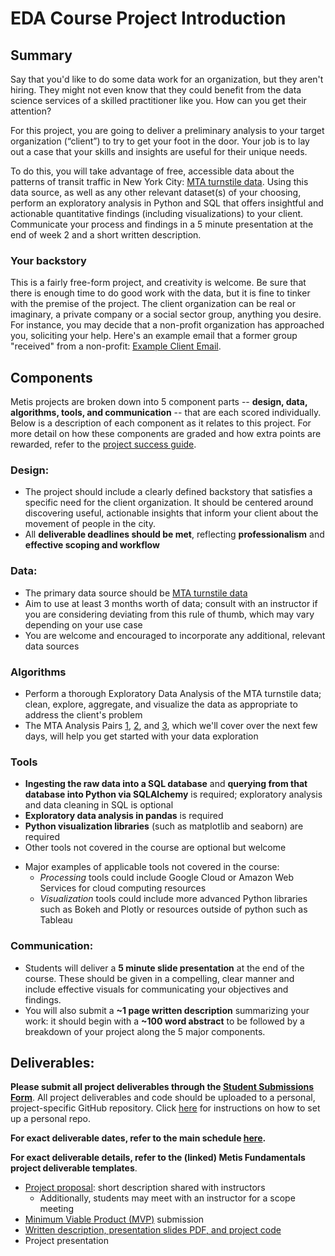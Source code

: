 # EDA Course Project Introduction

## Summary

Say that you'd like to do some data work for an organization, but they aren't hiring. They might not even know that they could benefit from the data science services of a skilled practitioner like you. How can you get their attention?  

For this project, you are going to deliver a preliminary analysis to your target organization (“client”) to try to get your foot in the door. Your job is to lay out a case that your skills and insights are useful for their unique needs.

To do this, you will take advantage of free, accessible data about the patterns of transit traffic in New York City: [MTA turnstile data](http://web.mta.info/developers/turnstile.html). Using this data source, as well as any other relevant dataset(s) of your choosing, perform an exploratory analysis in Python and SQL that offers insightful and actionable quantitative findings (including visualizations) to your client. Communicate your process and findings in a 5 minute presentation at the end of week 2 and a short written description.

### Your backstory
This is a fairly free-form project, and creativity is welcome. Be sure that there is enough time to do good work with the data, but it is fine to tinker with the premise of the project.
The client organization can be real or imaginary, a private company or a social sector group, anything you desire. For instance, you may decide that a non-profit organization has approached you, soliciting your help. Here's an example email that a former group "received" from a non-profit: [Example Client Email](example_client_email.md).


## Components
Metis projects are broken down into 5 component parts -- **design, data, algorithms, tools, and communication** -- that 
are each scored individually. Below is a description of each component as it relates to this project. For more detail 
on how these components are graded and how extra points are rewarded, refer to the [project success guide](./project_success_guide.md).  


### Design:

*  The project should include a clearly defined backstory that satisfies a specific need for the client organization. It should be centered around discovering useful, actionable insights that inform your client about the movement of people in the city.
*  All **deliverable deadlines should be met**, reflecting **professionalism** and **effective scoping and workflow**

### Data:

* The primary data source should be [MTA turnstile data](http://web.mta.info/developers/turnstile.html) 
* Aim to use at least 3 months worth of data; consult with an instructor if you are considering deviating from this rule of thumb, which may vary depending on your use case
* You are welcome and encouraged to incorporate any additional, relevant data sources 
 
### Algorithms

* Perform a thorough Exploratory Data Analysis of the MTA turnstile data; clean, explore, aggregate, and visualize the data as appropriate to address the client's problem 
* The MTA Analysis Pairs [1](../../pairs/mta-pair-1), [2](../../pairs/mta-pair-2), and [3](../../pairs/mta-pair-3), 
which we'll cover over the next few days, will help you get started with your data exploration

### Tools
* **Ingesting the raw data into a SQL database** and **querying from that database into Python via SQLAlchemy** is required; exploratory analysis and data cleaning in SQL is optional
* **Exploratory data analysis in pandas** is required
* **Python visualization libraries** (such as matplotlib and seaborn) are required   
*  Other tools not covered in the course are optional but welcome
- Major examples of applicable tools not covered in the course:
  - *Processing* tools could include Google Cloud or Amazon Web Services for cloud computing resources
  - *Visualization* tools could include more advanced Python libraries such as Bokeh and Plotly or resources outside of python such as Tableau


### Communication:
* Students will deliver a **5 minute slide presentation** at the end of the course. These should be given in a compelling, 
clear manner and include effective visuals for communicating your objectives and findings.
* You will also submit a **~1 page written description** summarizing your work: it should begin with a **~100 word abstract**
to be followed by a breakdown of your project along the 5 major components.
  

## Deliverables:

**Please submit all project deliverables through the [Student Submissions Form](https://docs.google.com/forms/d/e/1FAIpQLSeM7MPx5r_FaX6ordJGkG1ObLh94GEE8qzlvEFxfvmWsKmXNA/viewform)**. All project deliverables and code should be uploaded to a personal, project-specific GitHub repository. Click [here](https://github.com/thisismetis/Metis_Fundamentals/tree/main/git_and_github) for instructions on how to set up a personal repo. 

**For exact deliverable dates, refer to the main schedule [here](/README.md).**
  
**For exact deliverable details, refer to the (linked) Metis Fundamentals project deliverable templates**.

 * [Project proposal](https://github.com/thisismetis/NBM_Metis_Fundamentals/tree/master/project_deliverable_templates/project_proposal.md): short description shared with instructors
    - Additionally, students may meet with an instructor for a scope meeting
 * [Minimum Viable Product (MVP)](https://github.com/thisismetis/NBM_Metis_Fundamentals/tree/master/project_deliverable_templates/mvp.md) submission  
 * [Written description, presentation slides PDF, and project code](https://github.com/thisismetis/NBM_Metis_Fundamentals/tree/master/project_deliverable_templates/final_deliverable.md) 
 * Project presentation
 

